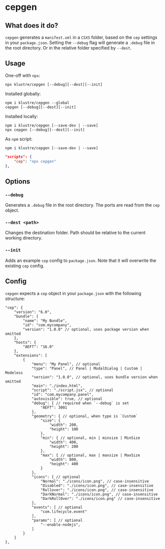 # cepgen

## What does it do?
`cepgen` generates a `manifest.xml` in a `CSXS` folder, based on the `cep` settings in your `package.json`. Setting the `--debug` flag will generate a `.debug` file in the root directory. Or in the relative folder specified by `--dest`.

## Usage
One-off with `npx`:
```
npx klustre/cepgen [--debug][--dest][--init]
```
Installed globally:
```
npm i klustre/cepgen --global
cepgen [--debug][--dest][--init]
```
Installed locally:
```
npm i klustre/cepgen [--save-dev | --save]
npx cepgen [--debug][--dest][--init]
```
As `npm` script:
```
npm i klustre/cepgen [--save-dev | --save]
```
```json
"scripts": {
    "cep": "npx cepgen"
},
```

## Options

### `--debug` 
Generates a `.debug` file in the root directory. The ports are read from the `cep` object.

### `--dest <path>`
Changes the destination folder. Path should be relative to the current working directory.

### `--init`
Adds an example `cep` config to `package.json`. Note that it will overwrite the existing `cep` config.


## Config
`cepgen` expects a `cep` object in your `package.json` with the following structure:

```jsonc
"cep": {
    "version": "6.0",
    "bundle": {
        "name": "My Bundle",
        "id": "com.mycompany",
        "version": "1.0.0" // optional, uses package version when omitted
    },
    "hosts": {
        "AEFT": "16.0"
    },
    "extensions": [
        {
            "menu": "My Panel", // optional
            "type": "Panel", // Panel | ModalDialog | Custom | Modeless
            "version": "1.0.0", // optional, uses bundle version when omitted
            "main": "./index.html",
            "script": "./script.jsx", // optional
            "id": "com.mycompany.panel",
            "autovisible": true, // optional
            "debug": { // required when `--debug` is set
                "AEFT": 3001
            },
            "geometry": { // optional, when type is `Custom`
                "size": {
                    "width": 200,
                    "height": 100
                },
                "min": { // optional, min | minsize | MinSize
                    "width": 400,
                    "height": 200
                },
                "max": { // optional, max | maxsize | MaxSize
                    "width": 800,
                    "height": 400
                }
            },
            "icons": { // optional
                "Normal": "./icons/icon.png", // case-insensitive
                "Disabled": "./icons/icon.png", // case-insensitive
                "Rollover": "./icons/icon.png", // case-insensitive
                "DarkNormal": "./icons/icon.png", // case-insensitive
                "DarkRollOver": "./icons/icon.png" // case-insensitive
            },
            "events": [ // optional
                "com.lifecycle.event"
            ],
            "params": [ // optional
                "--enable-nodejs",
            ]
        }
    ]
},
```
